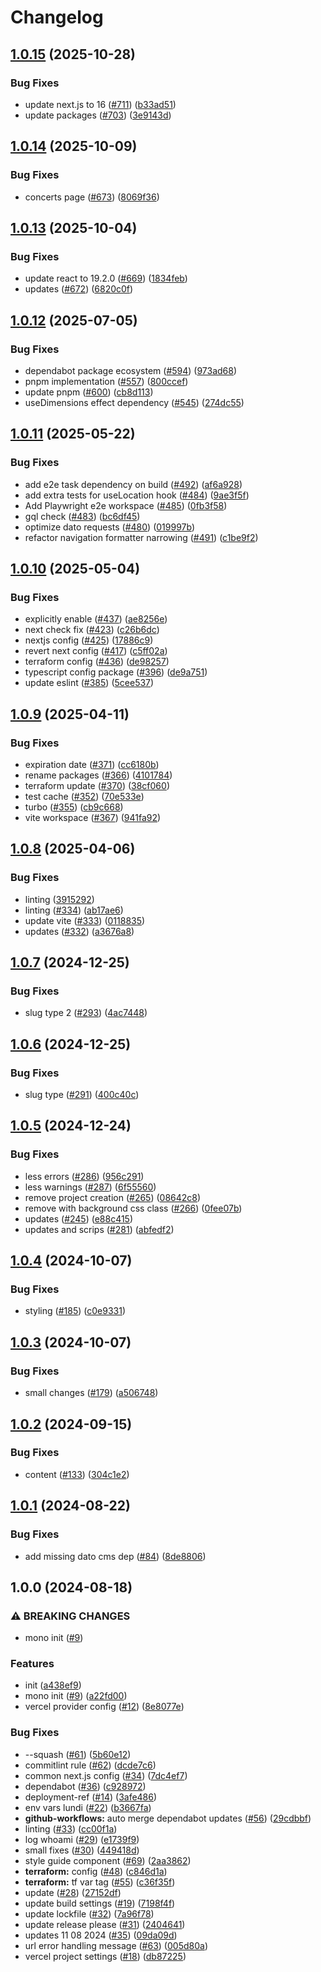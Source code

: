 # Changelog

## [1.0.15](https://github.com/thijsvandiessen/mono/compare/v1.0.14...v1.0.15) (2025-10-28)


### Bug Fixes

* update next.js to 16 ([#711](https://github.com/thijsvandiessen/mono/issues/711)) ([b33ad51](https://github.com/thijsvandiessen/mono/commit/b33ad5171445bedd6f33aa5f6c7892b48d6972cb))
* update packages ([#703](https://github.com/thijsvandiessen/mono/issues/703)) ([3e9143d](https://github.com/thijsvandiessen/mono/commit/3e9143da8e5153d09aaa4902cc13b89d0a9cd92d))

## [1.0.14](https://github.com/thijsvandiessen/mono/compare/v1.0.13...v1.0.14) (2025-10-09)


### Bug Fixes

* concerts page ([#673](https://github.com/thijsvandiessen/mono/issues/673)) ([8069f36](https://github.com/thijsvandiessen/mono/commit/8069f3639c0cb9d2da53b13525b1be7baa5af27d))

## [1.0.13](https://github.com/thijsvandiessen/mono/compare/v1.0.12...v1.0.13) (2025-10-04)


### Bug Fixes

* update react to 19.2.0 ([#669](https://github.com/thijsvandiessen/mono/issues/669)) ([1834feb](https://github.com/thijsvandiessen/mono/commit/1834feb6b2538f3adde1516a8e3d949cb62af237))
* updates ([#672](https://github.com/thijsvandiessen/mono/issues/672)) ([6820c0f](https://github.com/thijsvandiessen/mono/commit/6820c0f0e47658d716be7dd378fb57fc8ccf43e1))

## [1.0.12](https://github.com/thijsvandiessen/mono/compare/v1.0.11...v1.0.12) (2025-07-05)


### Bug Fixes

* dependabot package ecosystem ([#594](https://github.com/thijsvandiessen/mono/issues/594)) ([973ad68](https://github.com/thijsvandiessen/mono/commit/973ad68baf2bf6e8c04e3d3450e4d10a9af30eee))
* pnpm implementation ([#557](https://github.com/thijsvandiessen/mono/issues/557)) ([800ccef](https://github.com/thijsvandiessen/mono/commit/800ccef5a68a9472951bda63a897b62226037865))
* update pnpm ([#600](https://github.com/thijsvandiessen/mono/issues/600)) ([cb8d113](https://github.com/thijsvandiessen/mono/commit/cb8d113cba90d72c83b2030501d37e118b80a08c))
* useDimensions effect dependency ([#545](https://github.com/thijsvandiessen/mono/issues/545)) ([274dc55](https://github.com/thijsvandiessen/mono/commit/274dc55ccdb649e3805fb3301a4c943e528f2199))

## [1.0.11](https://github.com/thijsvandiessen/mono/compare/v1.0.10...v1.0.11) (2025-05-22)


### Bug Fixes

* add e2e task dependency on build ([#492](https://github.com/thijsvandiessen/mono/issues/492)) ([af6a928](https://github.com/thijsvandiessen/mono/commit/af6a9283e9c62dd352c2a19aa79f94f5d12620e0))
* add extra tests for useLocation hook ([#484](https://github.com/thijsvandiessen/mono/issues/484)) ([9ae3f5f](https://github.com/thijsvandiessen/mono/commit/9ae3f5f01c6b9474da274099c8cbe91066364d49))
* Add Playwright e2e workspace ([#485](https://github.com/thijsvandiessen/mono/issues/485)) ([0fb3f58](https://github.com/thijsvandiessen/mono/commit/0fb3f586df83be2044ef5c963f55cf735c000b24))
* gql check ([#483](https://github.com/thijsvandiessen/mono/issues/483)) ([bc6df45](https://github.com/thijsvandiessen/mono/commit/bc6df455be6936106cff854eeea9af0779ddfddc))
* optimize dato requests ([#480](https://github.com/thijsvandiessen/mono/issues/480)) ([019997b](https://github.com/thijsvandiessen/mono/commit/019997b5121b64b9a2db126d7918cc122a93ce4b))
* refactor navigation formatter narrowing ([#491](https://github.com/thijsvandiessen/mono/issues/491)) ([c1be9f2](https://github.com/thijsvandiessen/mono/commit/c1be9f283c77766af21e92a329bff9b86bf6c6e1))

## [1.0.10](https://github.com/thijsvandiessen/mono/compare/v1.0.9...v1.0.10) (2025-05-04)


### Bug Fixes

* explicitly enable ([#437](https://github.com/thijsvandiessen/mono/issues/437)) ([ae8256e](https://github.com/thijsvandiessen/mono/commit/ae8256efb38289281b4a64d35a7e6eac66bd5893))
* next check fix ([#423](https://github.com/thijsvandiessen/mono/issues/423)) ([c26b6dc](https://github.com/thijsvandiessen/mono/commit/c26b6dca5ef5bc963ac66486e68cff7a62ab45f9))
* nextjs config ([#425](https://github.com/thijsvandiessen/mono/issues/425)) ([17886c9](https://github.com/thijsvandiessen/mono/commit/17886c91caac01eb97a7e9e24600be444fc0b63b))
* revert next config ([#417](https://github.com/thijsvandiessen/mono/issues/417)) ([c5ff02a](https://github.com/thijsvandiessen/mono/commit/c5ff02ad171a1a0c76abcfc067eae409e11e9ee7))
* terraform config ([#436](https://github.com/thijsvandiessen/mono/issues/436)) ([de98257](https://github.com/thijsvandiessen/mono/commit/de98257448c69ff9b3a418cb8613f2e61e72e66b))
* typescript config package ([#396](https://github.com/thijsvandiessen/mono/issues/396)) ([de9a751](https://github.com/thijsvandiessen/mono/commit/de9a751e20ff8a9311e247c5828269f9286c8ee1))
* update eslint ([#385](https://github.com/thijsvandiessen/mono/issues/385)) ([5cee537](https://github.com/thijsvandiessen/mono/commit/5cee53774c3c2d7783d8d7d1eb630c5e9868d4a7))

## [1.0.9](https://github.com/thijsvandiessen/mono/compare/v1.0.8...v1.0.9) (2025-04-11)


### Bug Fixes

* expiration date ([#371](https://github.com/thijsvandiessen/mono/issues/371)) ([cc6180b](https://github.com/thijsvandiessen/mono/commit/cc6180b0d7122be4c5197d790ee9a7281be35111))
* rename packages ([#366](https://github.com/thijsvandiessen/mono/issues/366)) ([4101784](https://github.com/thijsvandiessen/mono/commit/410178459dddd6c708b819cb7b2a1e4e36931242))
* terraform update ([#370](https://github.com/thijsvandiessen/mono/issues/370)) ([38cf060](https://github.com/thijsvandiessen/mono/commit/38cf06011c218b0df35ed991d6792eecabba8bae))
* test cache ([#352](https://github.com/thijsvandiessen/mono/issues/352)) ([70e533e](https://github.com/thijsvandiessen/mono/commit/70e533ef04be2c3bfa6e2ec5615afe9c29406598))
* turbo ([#355](https://github.com/thijsvandiessen/mono/issues/355)) ([cb9c668](https://github.com/thijsvandiessen/mono/commit/cb9c668095f078e4871d4a2d740bd3345c287801))
* vite workspace ([#367](https://github.com/thijsvandiessen/mono/issues/367)) ([941fa92](https://github.com/thijsvandiessen/mono/commit/941fa9258be7d8eea6778ba047f3e9cb4b28e764))

## [1.0.8](https://github.com/thijsvandiessen/mono/compare/v1.0.7...v1.0.8) (2025-04-06)


### Bug Fixes

* linting ([3915292](https://github.com/thijsvandiessen/mono/commit/39152921b9ae8874e57d6bc1eff642df0b1dcdc4))
* linting ([#334](https://github.com/thijsvandiessen/mono/issues/334)) ([ab17ae6](https://github.com/thijsvandiessen/mono/commit/ab17ae6540217268dfb7cd70580a87fe991baf67))
* update vite ([#333](https://github.com/thijsvandiessen/mono/issues/333)) ([0118835](https://github.com/thijsvandiessen/mono/commit/01188355de13a23961c22a9efce0c6199e67c759))
* updates ([#332](https://github.com/thijsvandiessen/mono/issues/332)) ([a3676a8](https://github.com/thijsvandiessen/mono/commit/a3676a8afae1743c4f9c84b05f2f930282e1fbd3))

## [1.0.7](https://github.com/thijsvandiessen/mono/compare/v1.0.6...v1.0.7) (2024-12-25)


### Bug Fixes

* slug type 2 ([#293](https://github.com/thijsvandiessen/mono/issues/293)) ([4ac7448](https://github.com/thijsvandiessen/mono/commit/4ac74485d4d46f627bc3f0d178ab1fdc6d64d7c1))

## [1.0.6](https://github.com/thijsvandiessen/mono/compare/v1.0.5...v1.0.6) (2024-12-25)


### Bug Fixes

* slug type ([#291](https://github.com/thijsvandiessen/mono/issues/291)) ([400c40c](https://github.com/thijsvandiessen/mono/commit/400c40c76c2e767e813c0d3b9ffc1c787d7aa9b6))

## [1.0.5](https://github.com/thijsvandiessen/mono/compare/v1.0.4...v1.0.5) (2024-12-24)


### Bug Fixes

* less errors ([#286](https://github.com/thijsvandiessen/mono/issues/286)) ([956c291](https://github.com/thijsvandiessen/mono/commit/956c291933334122e0217be5fb412e356374e00a))
* less warnings ([#287](https://github.com/thijsvandiessen/mono/issues/287)) ([6f55560](https://github.com/thijsvandiessen/mono/commit/6f555604aee90a7769f81d436d5de4c928e5edb1))
* remove project creation ([#265](https://github.com/thijsvandiessen/mono/issues/265)) ([08642c8](https://github.com/thijsvandiessen/mono/commit/08642c8020dae81857dac0fcd4a43f345a3a0ced))
* remove with background css class ([#266](https://github.com/thijsvandiessen/mono/issues/266)) ([0fee07b](https://github.com/thijsvandiessen/mono/commit/0fee07b099d4aa1a1008397db74cdda19e8ebd72))
* updates ([#245](https://github.com/thijsvandiessen/mono/issues/245)) ([e88c415](https://github.com/thijsvandiessen/mono/commit/e88c4159e7c00baf7a55b8554eef477dd8b5a3d7))
* updates and scrips ([#281](https://github.com/thijsvandiessen/mono/issues/281)) ([abfedf2](https://github.com/thijsvandiessen/mono/commit/abfedf20dae977d5023c5f8b7d6f18422db5077b))

## [1.0.4](https://github.com/thijsvandiessen/mono/compare/v1.0.3...v1.0.4) (2024-10-07)


### Bug Fixes

* styling ([#185](https://github.com/thijsvandiessen/mono/issues/185)) ([c0e9331](https://github.com/thijsvandiessen/mono/commit/c0e9331f48771e6b86ee5be7ecd55bcb8ae3b0c6))

## [1.0.3](https://github.com/thijsvandiessen/mono/compare/v1.0.2...v1.0.3) (2024-10-07)


### Bug Fixes

* small changes ([#179](https://github.com/thijsvandiessen/mono/issues/179)) ([a506748](https://github.com/thijsvandiessen/mono/commit/a5067484b220fc0335936c9c91c7e855a9c26525))

## [1.0.2](https://github.com/thijsvandiessen/mono/compare/v1.0.1...v1.0.2) (2024-09-15)


### Bug Fixes

* content ([#133](https://github.com/thijsvandiessen/mono/issues/133)) ([304c1e2](https://github.com/thijsvandiessen/mono/commit/304c1e2e2f10e283c5d236b838dbb6caec727a03))

## [1.0.1](https://github.com/thijsvandiessen/mono/compare/v1.0.0...v1.0.1) (2024-08-22)


### Bug Fixes

* add missing dato cms dep ([#84](https://github.com/thijsvandiessen/mono/issues/84)) ([8de8806](https://github.com/thijsvandiessen/mono/commit/8de88067573abd9f19a31754bddcb9215544bcd8))

## 1.0.0 (2024-08-18)


### ⚠ BREAKING CHANGES

* mono init ([#9](https://github.com/thijsvandiessen/mono/issues/9))

### Features

* init ([a438ef9](https://github.com/thijsvandiessen/mono/commit/a438ef9318e4b3c0560907e020494294720666a2))
* mono init ([#9](https://github.com/thijsvandiessen/mono/issues/9)) ([a22fd00](https://github.com/thijsvandiessen/mono/commit/a22fd00b8dd6dc5e802ec76bee211917eecec7b2))
* vercel provider config ([#12](https://github.com/thijsvandiessen/mono/issues/12)) ([8e8077e](https://github.com/thijsvandiessen/mono/commit/8e8077ec54ab658b5af01210ad3345eafed3d837))


### Bug Fixes

* --squash ([#61](https://github.com/thijsvandiessen/mono/issues/61)) ([5b60e12](https://github.com/thijsvandiessen/mono/commit/5b60e1270f6c8597dee96f12d4d1caf36e80b6b6))
* commitlint rule ([#62](https://github.com/thijsvandiessen/mono/issues/62)) ([dcde7c6](https://github.com/thijsvandiessen/mono/commit/dcde7c6f2e53af538e223d06de97979b347abac1))
* common next.js config ([#34](https://github.com/thijsvandiessen/mono/issues/34)) ([7dc4ef7](https://github.com/thijsvandiessen/mono/commit/7dc4ef7e4e445c11e613f41faf23baf295a6a571))
* dependabot ([#36](https://github.com/thijsvandiessen/mono/issues/36)) ([c928972](https://github.com/thijsvandiessen/mono/commit/c92897298ab059a4dfe2f2c727e811bd9fb919d7))
* deployment-ref ([#14](https://github.com/thijsvandiessen/mono/issues/14)) ([3afe486](https://github.com/thijsvandiessen/mono/commit/3afe486c2180c9fe7fce590695c15906fd19149c))
* env vars lundi ([#22](https://github.com/thijsvandiessen/mono/issues/22)) ([b3667fa](https://github.com/thijsvandiessen/mono/commit/b3667fa4abfc0c2d17695b038e6af04af64948d5))
* **github-workflows:** auto merge dependabot updates ([#56](https://github.com/thijsvandiessen/mono/issues/56)) ([29cdbbf](https://github.com/thijsvandiessen/mono/commit/29cdbbf3ba24793905e985c3dbee2af51510d49f))
* linting ([#33](https://github.com/thijsvandiessen/mono/issues/33)) ([cc00f1a](https://github.com/thijsvandiessen/mono/commit/cc00f1a94c8e5c91fb5794d160507f3e7fd4cae7))
* log whoami ([#29](https://github.com/thijsvandiessen/mono/issues/29)) ([e1739f9](https://github.com/thijsvandiessen/mono/commit/e1739f9496487d86388268cd808b827a0439d18f))
* small fixes ([#30](https://github.com/thijsvandiessen/mono/issues/30)) ([449418d](https://github.com/thijsvandiessen/mono/commit/449418d1f6fdfb99bf1dfdc096b67da36c306f33))
* style guide component ([#69](https://github.com/thijsvandiessen/mono/issues/69)) ([2aa3862](https://github.com/thijsvandiessen/mono/commit/2aa386205993ca460553bb630e1aa21bbdaf7a14))
* **terraform:** config ([#48](https://github.com/thijsvandiessen/mono/issues/48)) ([c846d1a](https://github.com/thijsvandiessen/mono/commit/c846d1a8e902561076950c2d37f17f4f9ae16b66))
* **terraform:** tf var tag ([#55](https://github.com/thijsvandiessen/mono/issues/55)) ([c36f35f](https://github.com/thijsvandiessen/mono/commit/c36f35fa34ec5bd684a593353372d2ffd3c600eb))
* update ([#28](https://github.com/thijsvandiessen/mono/issues/28)) ([27152df](https://github.com/thijsvandiessen/mono/commit/27152df1d56eb2d0fad7c8869b4eb16a65416ed0))
* update build settings ([#19](https://github.com/thijsvandiessen/mono/issues/19)) ([7198f4f](https://github.com/thijsvandiessen/mono/commit/7198f4f4f3a4a318bffb74a6e33317397234e01a))
* update lockfile ([#32](https://github.com/thijsvandiessen/mono/issues/32)) ([7a96f78](https://github.com/thijsvandiessen/mono/commit/7a96f780c869f1986a2eb5d22449696bb523389c))
* update release please ([#31](https://github.com/thijsvandiessen/mono/issues/31)) ([2404641](https://github.com/thijsvandiessen/mono/commit/2404641e46998c296545a95382f53ceeb5e52946))
* updates 11 08 2024 ([#35](https://github.com/thijsvandiessen/mono/issues/35)) ([09da09d](https://github.com/thijsvandiessen/mono/commit/09da09dd326c7bf309ade4381affd5347325640c))
* url error handling message ([#63](https://github.com/thijsvandiessen/mono/issues/63)) ([005d80a](https://github.com/thijsvandiessen/mono/commit/005d80ac28e79d4fa0d31635dff2d3a39321f4f9))
* vercel project settings ([#18](https://github.com/thijsvandiessen/mono/issues/18)) ([db87225](https://github.com/thijsvandiessen/mono/commit/db87225a38e9dfcb9fd0d71efc34dd61bfb29822))
